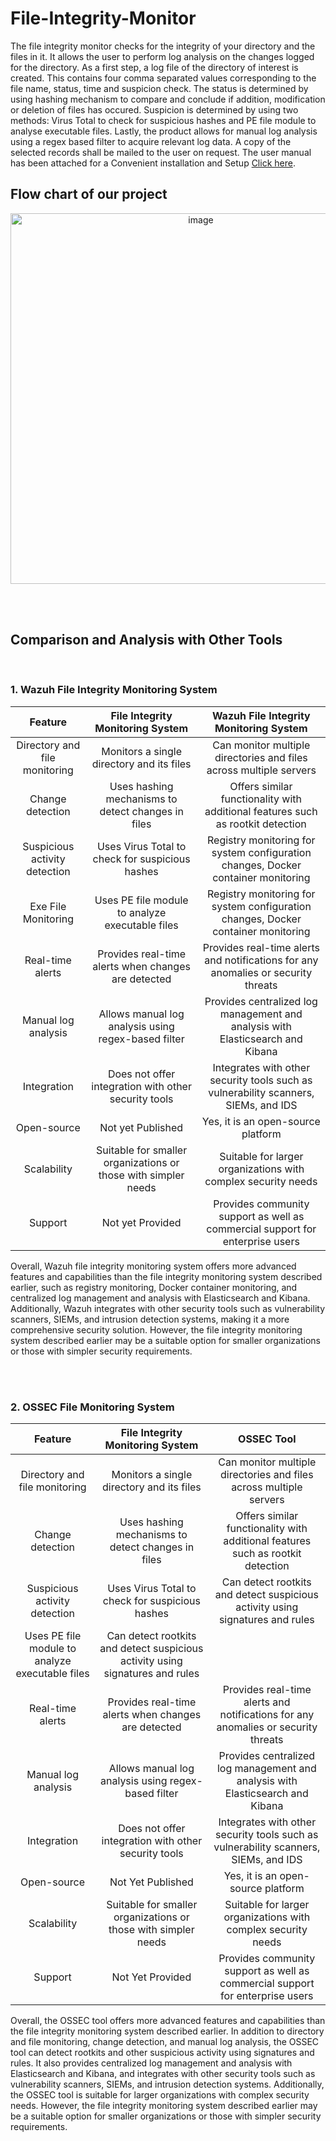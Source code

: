 # File-Integrity-Monitor
The file integrity monitor checks for the integrity of your directory and the files in it. It allows the user to perform log analysis on the changes logged for the directory.
As a first step, a log file of the directory of interest is created. This contains four comma separated values corresponding to the file name, status, time and suspicion check. The status is determined by using hashing mechanism to compare and conclude if addition, modification or deletion of files has occured. Suspicion is determined by using two methods: Virus Total to check for suspicious hashes and PE file module to analyse executable files. Lastly, the product allows for manual log analysis using a regex based filter to acquire relevant log data. A copy of the selected records shall be mailed to the user on request. The user manual has been attached for a Convenient installation and  Setup <a href="https://drive.google.com/file/d/199RgCPBFLt9NBlXlq4lKmZoXTXxC-swd/view?usp=sharing" target="_blank">Click here</a>.



## Flow chart of our project
<div align="center">


<img width="593" alt="image" src="https://user-images.githubusercontent.com/62467011/220698818-d5a82c9b-2f02-4548-a6f6-b679aa8a5ce1.png">

</div>


<br><br>

## Comparison and Analysis with Other Tools
<br>

### 1. Wazuh File Integrity Monitoring System
| Feature | File Integrity Monitoring System | Wazuh File Integrity Monitoring System |
| :---: | :---: | :---: |
| Directory and file monitoring | Monitors a single directory and its files | Can monitor multiple directories and files across multiple servers |
| Change detection | Uses hashing mechanisms to detect changes in files | Offers similar functionality with additional features such as rootkit detection |
| Suspicious activity detection | Uses Virus Total to check for suspicious hashes | Registry monitoring for system configuration changes, Docker container monitoring |
| Exe File Monitoring | Uses PE file module to analyze executable files | Registry monitoring for system configuration changes, Docker container monitoring |
| Real-time alerts | Provides real-time alerts when changes are detected | Provides real-time alerts and notifications for any anomalies or security threats |
| Manual log analysis | Allows manual log analysis using regex-based filter | Provides centralized log management and analysis with Elasticsearch and Kibana | 
| Integration | 	Does not offer integration with other security tools | Integrates with other security tools such as vulnerability scanners, SIEMs, and IDS |
| Open-source |  Not yet Published | Yes, it is an open-source platform |
| Scalability | Suitable for smaller organizations or those with simpler needs | Suitable for larger organizations with complex security needs |
| Support | Not yet Provided | Provides community support as well as commercial support for enterprise users |


Overall, Wazuh file integrity monitoring system offers more advanced features and capabilities than the file integrity monitoring system described earlier, such as registry monitoring, Docker container monitoring, and centralized log management and analysis with Elasticsearch and Kibana. Additionally, Wazuh integrates with other security tools such as vulnerability scanners, SIEMs, and intrusion detection systems, making it a more comprehensive security solution. However, the file integrity monitoring system described earlier may be a suitable option for smaller organizations or those with simpler security requirements.

<br><br>
###  2. OSSEC File Monitoring System
| Feature | File Integrity Monitoring System | OSSEC Tool |
| :---: | :---: | :---: |
| Directory and file monitoring | Monitors a single directory and its files | Can monitor multiple directories and files across multiple servers |
| Change detection | Uses hashing mechanisms to detect changes in files | Offers similar functionality with additional features such as rootkit detection |
| Suspicious activity detection | Uses Virus Total to check for suspicious hashes | Can detect rootkits and detect suspicious activity using signatures and rules |
| Uses PE file module to analyze executable files | Can detect rootkits and detect suspicious activity using signatures and rules |
| Real-time alerts | 	Provides real-time alerts when changes are detected | Provides real-time alerts and notifications for any anomalies or security threats |
| Manual log analysis | Allows manual log analysis using regex-based filter | Provides centralized log management and analysis with Elasticsearch and Kibana |
| Integration | Does not offer integration with other security tools | Integrates with other security tools such as vulnerability scanners, SIEMs, and IDS |
| Open-source | Not Yet Published | Yes, it is an open-source platform |
| Scalability | Suitable for smaller organizations or those with simpler needs | Suitable for larger organizations with complex security needs |
| Support | Not Yet Provided | Provides community support as well as commercial support for enterprise users |

Overall, the OSSEC tool offers more advanced features and capabilities than the file integrity monitoring system described earlier. In addition to directory and file monitoring, change detection, and manual log analysis, the OSSEC tool can detect rootkits and other suspicious activity using signatures and rules. It also provides centralized log management and analysis with Elasticsearch and Kibana, and integrates with other security tools such as vulnerability scanners, SIEMs, and intrusion detection systems. Additionally, the OSSEC tool is suitable for larger organizations with complex security needs. However, the file integrity monitoring system described earlier may be a suitable option for smaller organizations or those with simpler security requirements.
